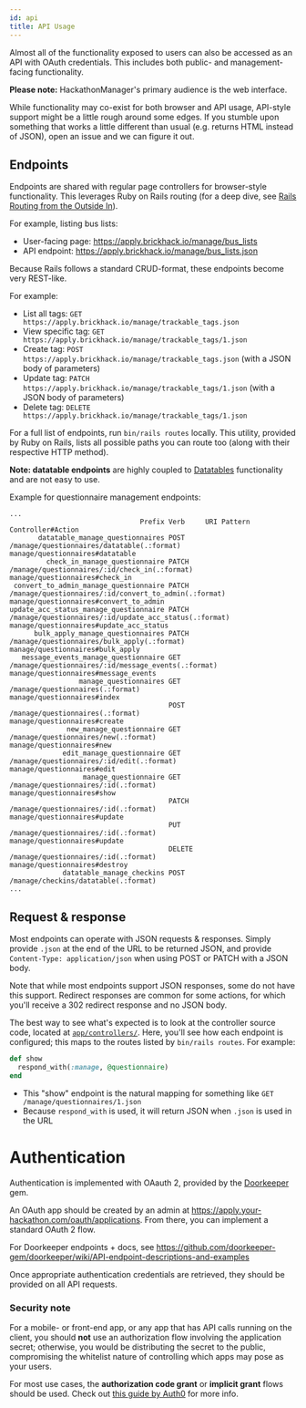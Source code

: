 ```yaml
---
id: api
title: API Usage
---
```


Almost all of the functionality exposed to users can also be accessed as an API with OAuth credentials. This includes both public- and management-facing functionality.

**Please note:** HackathonManager's primary audience is the web interface.

While functionality may co-exist for both browser and API usage, API-style support might be a little rough around some edges. If you stumble upon something that works a little different than usual (e.g. returns HTML instead of JSON), open an issue and we can figure it out.

## Endpoints

Endpoints are shared with regular page controllers for browser-style functionality. This leverages Ruby on Rails routing (for a deep dive, see [Rails Routing from the Outside In](https://guides.rubyonrails.org/routing.html)).

For example, listing bus lists:

- User-facing page: https://apply.brickhack.io/manage/bus_lists
- API endpoint: https://apply.brickhack.io/manage/bus_lists.json

Because Rails follows a standard CRUD-format, these endpoints become very REST-like.

For example:

- List all tags: `GET https://apply.brickhack.io/manage/trackable_tags.json`
- View specific tag: `GET https://apply.brickhack.io/manage/trackable_tags/1.json`
- Create tag: `POST https://apply.brickhack.io/manage/trackable_tags.json` (with a JSON body of parameters)
- Update tag: `PATCH https://apply.brickhack.io/manage/trackable_tags/1.json` (with a JSON body of parameters)
- Delete tag: `DELETE https://apply.brickhack.io/manage/trackable_tags/1.json`

For a full list of endpoints, run `bin/rails routes` locally. This utility, provided by Ruby on Rails, lists all possible paths you can route too (along with their respective HTTP method).

**Note: datatable endpoints** are highly coupled to [Datatables](https://datatables.net) functionality and are not easy to use.

Example for questionnaire management endpoints:

```
...
                                Prefix Verb     URI Pattern                                              Controller#Action
       datatable_manage_questionnaires POST     /manage/questionnaires/datatable(.:format)               manage/questionnaires#datatable
         check_in_manage_questionnaire PATCH    /manage/questionnaires/:id/check_in(.:format)            manage/questionnaires#check_in
 convert_to_admin_manage_questionnaire PATCH    /manage/questionnaires/:id/convert_to_admin(.:format)    manage/questionnaires#convert_to_admin
update_acc_status_manage_questionnaire PATCH    /manage/questionnaires/:id/update_acc_status(.:format)   manage/questionnaires#update_acc_status
      bulk_apply_manage_questionnaires PATCH    /manage/questionnaires/bulk_apply(.:format)              manage/questionnaires#bulk_apply
   message_events_manage_questionnaire GET      /manage/questionnaires/:id/message_events(.:format)      manage/questionnaires#message_events
                 manage_questionnaires GET      /manage/questionnaires(.:format)                         manage/questionnaires#index
                                       POST     /manage/questionnaires(.:format)                         manage/questionnaires#create
              new_manage_questionnaire GET      /manage/questionnaires/new(.:format)                     manage/questionnaires#new
             edit_manage_questionnaire GET      /manage/questionnaires/:id/edit(.:format)                manage/questionnaires#edit
                  manage_questionnaire GET      /manage/questionnaires/:id(.:format)                     manage/questionnaires#show
                                       PATCH    /manage/questionnaires/:id(.:format)                     manage/questionnaires#update
                                       PUT      /manage/questionnaires/:id(.:format)                     manage/questionnaires#update
                                       DELETE   /manage/questionnaires/:id(.:format)                     manage/questionnaires#destroy
             datatable_manage_checkins POST     /manage/checkins/datatable(.:format)
...
```

## Request & response

Most endpoints can operate with JSON requests & responses. Simply provide `.json` at the end of the URL to be returned JSON, and provide `Content-Type: application/json` when using POST or PATCH with a JSON body.

Note that while most endpoints support JSON responses, some do not have this support. Redirect responses are common for some actions, for which you'll receive a 302 redirect response and no JSON body.

The best way to see what's expected is to look at the controller source code, located at [`app/controllers/`](https://github.com/codeRIT/hackathon_manager/tree/master/app/controllers). Here, you'll see how each endpoint is configured; this maps to the routes listed by `bin/rails routes`. For example:

```ruby
def show
  respond_with(:manage, @questionnaire)
end
```

- This "show" endpoint is the natural mapping for something like `GET /manage/questionnaires/1.json`
- Because `respond_with` is used, it will return JSON when `.json` is used in the URL

# Authentication

Authentication is implemented with OAauth 2, provided by the [Doorkeeper](https://github.com/doorkeeper-gem/doorkeeper) gem.

An OAuth app should be created by an admin at https://apply.your-hackathon.com/oauth/applications. From there, you can implement a standard OAuth 2 flow.

For Doorkeeper endpoints + docs, see https://github.com/doorkeeper-gem/doorkeeper/wiki/API-endpoint-descriptions-and-examples

Once appropriate authentication credentials are retrieved, they should be provided on all API requests.

### Security note

For a mobile- or front-end app, or any app that has API calls running on the client, you should **not** use an authorization flow involving the application secret; otherwise, you would be distributing the secret to the public, compromising the whitelist nature of controlling which apps may pose as your users.

For most use cases, the **authorization code grant** or **implicit grant** flows should be used. Check out [this guide by Auth0](https://auth0.com/docs/api-auth/which-oauth-flow-to-use) for more info.
